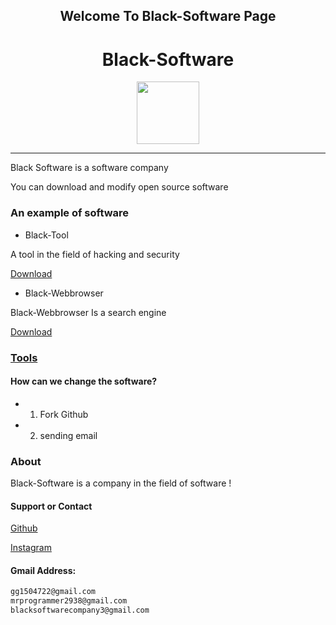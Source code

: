 <center>

## Welcome To Black-Software Page
 
 <h1 title='Black-Software'> Black-Software </h1>

 <a href='https://github.com/black-software-Com/Black-Software' target='_blank'>
<img src='https://github.com/black-software-Com/Black-Software/blob/master/Scr/Black-Software-Logo.jpeg' width=100>
  </a>
  
</center>
<hr>

Black Software is a software company

You can download and modify open source software

### An example of software

- Black-Tool

A tool in the field of hacking and security

[Download](https://github.com/black-software-Com/Black-Tool/archive/refs/heads/master.zip)

- Black-Webbrowser 

Black-Webbrowser Is a search engine

[Download](https://github.com/black-software-Com/Black-Webbrowser/archive/refs/heads/master.zip)
<br>

### [Tools](https://github.com/black-software-company)

#### How can we change the software?
- 1) Fork Github
- 2) sending email

### About
<p>
Black-Software is a company in the field of software !
</p>

#### Support or Contact

[Github](https://github.com/black-software-Com/Black-Software)

[Instagram](https://instagram.com/black_software_company)

#### Gmail Address:
``` txt
gg1504722@gmail.com
mrprogrammer2938@gmail.com
blacksoftwarecompany3@gmail.com
```
<br>
